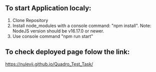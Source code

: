 ## To start Application localy:

1. Clone Repository
2. Install node_modules with a console command: "npm install". Note: NodeJS version should be v16.17.0 or newer.
3. Use console command "npm run start"

## To check deployed page folow the link:

https://nulevii.github.io/Quadro_Test_Task/
